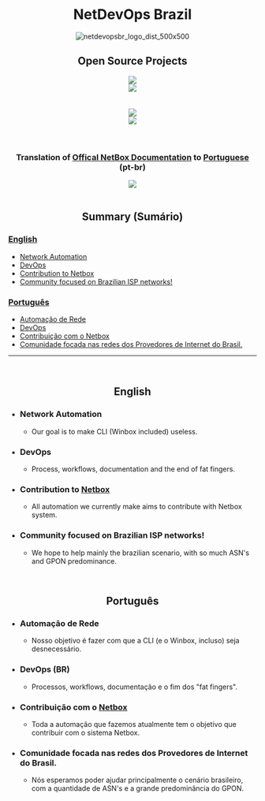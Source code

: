   <div align=center>
  
  # NetDevOps Brazil
  
  ![netdevopsbr_logo_dist_500x500](https://user-images.githubusercontent.com/24397251/161585514-7367e1fc-8eda-48ae-8ea7-72ceb94cb83c.png)
</div>

<div align=center>

## Open Source Projects
<div>
  <a href="https://github.com/N-Multifibra/netbox-proxbox" target="_blank">
    <img src="https://user-images.githubusercontent.com/24397251/156668969-2f9d3775-41fa-47d2-ba13-7a6cdabb4db0.png" target="_blank">
  </a>
</div>
<div>
  <a href="https://github.com/N-Multifibra/netbox-proxbox">
    <img align="center" src="https://github-readme-stats.vercel.app/api/pin/?username=N-Multifibra&repo=netbox-proxbox" />
  </a>
</div>

<br>
<br>

<div>
  <a href="https://github.com/emersonfelipesp/netbox-plugins-store" target="_blank">
    <img src="https://user-images.githubusercontent.com/24397251/158654881-9256069c-3951-49fd-bb04-88288feb0d74.png" target="_blank">
  </a>
</div>
<div>
  <a href="https://github.com/emersonfelipesp/netbox-plugins-store" target="_blank">
    <img align="center" src="https://github-readme-stats.vercel.app/api/pin/?username=emersonfelipesp&repo=netbox-plugins-store" />
  </a>
</div>

<br>
<br>

### Translation of [Offical NetBox Documentation](https://docs.netbox.dev) to [Portuguese](https://docs.netbox.dev.br) (pt-br)

<div>
  <a href="https://github.com/netdevopsbr/docs.netbox.dev.br" target="_blank">
    <img align="center" src="https://github-readme-stats.vercel.app/api/pin/?username=netdevopsbr&repo=docs.netbox.dev.br" />
  </a>
</div>

</div>

<br>

<div align=center>
  
## Summary (Sumário)
</div>

### [English](#english)
- [Network Automation](#network-automation)
- [DevOps](#devops)
- [Contribution to Netbox](#contribution-to-netbox)
- [Community focused on Brazilian ISP networks!](#community-focused-on-brazilian-isp-networks)

### [Português](#português)
- [Automação de Rede](#automação-de-rede)
- [DevOps](#devops-br)
- [Contribuição com o Netbox](#contribuição-com-o-netbox)
- [Comunidade focada nas redes dos Provedores de Internet do Brasil.](#comunidade-focada-nas-redes-dos-provedores-de-internet-do-brasil)

---

<br>

<div align=center>
  
## English
</div>

- ### Network Automation
  - Our goal is to make CLI (Winbox included) useless.
- ### DevOps
  - Process, workflows, documentation and the end of fat fingers.
- ### Contribution to [Netbox](https://github.com/netbox-community/netbox)
  - All automation we currently make aims to contribute with Netbox system.
- ### Community focused on Brazilian ISP networks!
  - We hope to help mainly the brazilian scenario, with so much ASN's and GPON predominance. 

<br>

<div align=center>
  
## Português
</div>

- ### Automação de Rede
  - Nosso objetivo é fazer com que a CLI (e o Winbox, incluso) seja desnecessário. 
- ### DevOps (BR)
  - Processos, workflows, documentação e o fim dos "fat fingers".
- ### Contribuição com o [Netbox](https://github.com/netbox-community/netbox)
  - Toda a automação que fazemos atualmente tem o objetivo que contribuir com o sistema Netbox.
- ### Comunidade focada nas redes dos Provedores de Internet do Brasil.
  - Nós esperamos poder ajudar principalmente o cenário brasileiro, com a quantidade de ASN's e a grande predominância do GPON.
